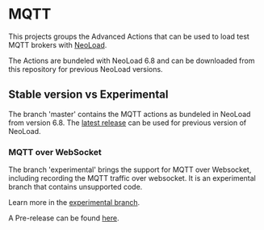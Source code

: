 # MQTT 

This projects groups the Advanced Actions that can be used to load test MQTT brokers with [NeoLoad](https://www.neotys.com/neoload/overview).

The Actions are bundeled with NeoLoad 6.8 and can be downloaded from this repository for previous NeoLoad versions.

## Stable version vs Experimental

The branch 'master' contains the MQTT actions as bundeled in NeoLoad from version 6.8.
The [latest release](https://github.com/Neotys-Labs/MQTT/releases/latest) can be used for previous version of NeoLoad.

### MQTT over WebSocket

The branch 'experimental' brings the support for MQTT over Websocket, including recording the MQTT traffic over websocket.
It is an experimental branch that contains unsupported code.

Learn more in the [experimental branch](https://github.com/Neotys-Labs/MQTT/tree/experimental).

A Pre-release can be found [here](https://github.com/Neotys-Labs/MQTT/releases/tag/0.0.1).





 

